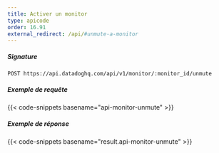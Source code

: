 ```yaml
---
title: Activer un monitor
type: apicode
order: 16.91
external_redirect: /api/#unmute-a-monitor
---
```


##### Signature
`POST https://api.datadoghq.com/api/v1/monitor/:monitor_id/unmute`
##### Exemple de requête
{{< code-snippets basename="api-monitor-unmute" >}}
##### Exemple de réponse
{{< code-snippets basename="result.api-monitor-unmute" >}}

